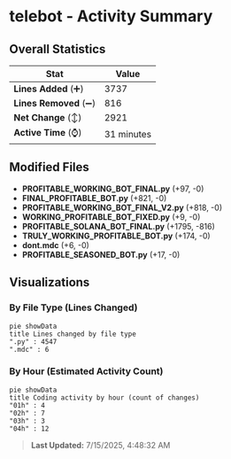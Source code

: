 # telebot - Activity Summary 

## Overall Statistics

| Stat                   | Value                                                             |
| ---------------------- | ----------------------------------------------------------------- |
| **Lines Added** (➕)   | 3737                                          |
| **Lines Removed** (➖) | 816                                        |
| **Net Change** (↕)    | 2921                |
| **Active Time** (⌚)   | 31 minutes |


## Modified Files
- **PROFITABLE_WORKING_BOT_FINAL.py** (+97, -0)
- **FINAL_PROFITABLE_BOT.py** (+821, -0)
- **PROFITABLE_WORKING_BOT_FINAL_V2.py** (+818, -0)
- **WORKING_PROFITABLE_BOT_FIXED.py** (+9, -0)
- **PROFITABLE_SOLANA_BOT_FINAL.py** (+1795, -816)
- **TRULY_WORKING_PROFITABLE_BOT.py** (+174, -0)
- **dont.mdc** (+6, -0)
- **PROFITABLE_SEASONED_BOT.py** (+17, -0)

## Visualizations

### By File Type (Lines Changed)

```mermaid
pie showData
title Lines changed by file type
".py" : 4547
".mdc" : 6
```

### By Hour (Estimated Activity Count)

```mermaid
pie showData
title Coding activity by hour (count of changes)
"01h" : 4
"02h" : 7
"03h" : 3
"04h" : 12
```


> **Last Updated:** 7/15/2025, 4:48:32 AM